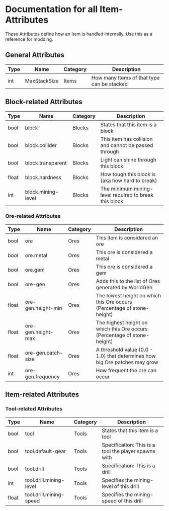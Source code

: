 # Documentation for all Item-Attributes

These Attributes define how an Item is handled internally.
Use this as a reference for modding.

## General Attributes

Type    | Name                     | Category    | Description
------- | ------------------------ | ----------- | -----------
int     | MaxStackSize			   | Items		 | How many Items of that type can be stacked

## Block-related Attributes

Type    | Name                     | Category    | Description
------- | ------------------------ | ----------- | -----------
bool    | block					   | Blocks		 | States that this item is a block
bool	| block.collider		   | Blocks		 | This item has collision and cannot be passed through
bool	| block.transparent		   | Blocks		 | Light can shine through this block
float	| block.hardness		   | Blocks		 | How tough this block is (aka how hard to break)
int     | block.mining-level       | Blocks      | The minimum mining-level required to break this block

### Ore-related Attributes

Type    | Name                     | Category    | Description
------- | ------------------------ | ----------- | -----------
bool	| ore					   | Ores		 | This item is considered an ore
bool	| ore.metal				   | Ores		 | This ore is considered a metal
bool	| ore.gem				   | Ores		 | This ore is considered a gem
bool    | ore-gen                  | Ores        | Adds this to the list of Ores generated by WorldGen
float   | ore-gen.height-min       | Ores        | The lowest height on which this Ore occurs (Percentage of stone-height)
float   | ore-gen.height-max       | Ores        | The highest height on which this Ore occurs (Percentage of stone-height)
float   | ore-gen.patch-size       | Ores        | A threshold value (0.0 - 1.0) that determines how big Ore patches may grow
int     | ore-gen.frequency        | Ores        | How frequent the ore can occur

## Item-related Attributes

### Tool-related Attributes
Type    | Name                     | Category    | Description
------- | ------------------------ | ----------- | -----------
bool	| tool					   | Tools		 | States that this item is a tool
bool    | tool.default-gear        | Tools       | Specification: This is a tool the player spawns with
bool	| tool.drill			   | Tools		 | Specification: This is a drill
int	    | tool.drill.mining-level  | Tools		 | Specifies the mining-level of this drill
float	| tool.drill.mining-speed  | Tools		 | Specifies the mining-speed of this drill
